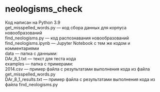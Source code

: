 # neologisms_check
Код написан на Python 3.9  
get_misspelled_words.py — код сбора данных для корпуса новообразований  
find_neologisms.py — код распознавания новообразований  
find_neologisms.ipynb — Jupyter Notebook с тем же кодом и комментариями  
data — папка с данными:  
  DAr_8_1.txt — текст для теста кода  
  examples — папка с примерами:  
    2014.csv — пример файла с результатами выполнения кода из файла get_misspelled_words.py  
    DAr_8_1_results.txt — пример файла с результатами выполнения кода из файла find_neologisms.py  
